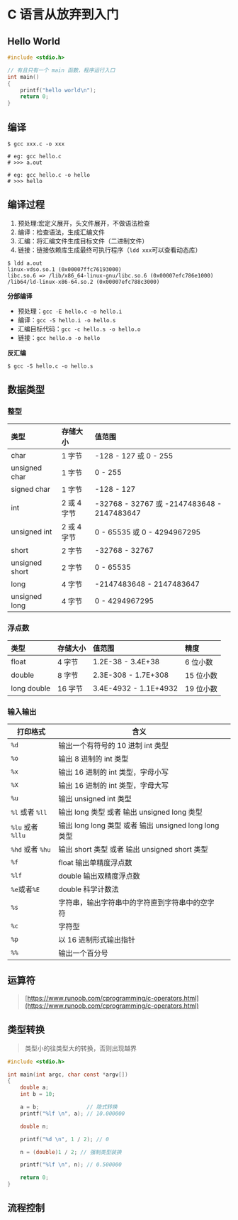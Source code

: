# C 语言从放弃到入门

## Hello World

```c
#include <stdio.h>

// 有且只有一个 main 函数，程序运行入口
int main()
{
    printf("hello world\n");
    return 0;
}
```

## 编译

```shell
$ gcc xxx.c -o xxx

# eg: gcc hello.c
# >>> a.out

# eg: gcc hello.c -o hello
# >>> hello
```

## 编译过程

1. 预处理:宏定义展开，头文件展开，不做语法检查
2. 编译：检查语法，生成汇编文件
3. 汇编：将汇编文件生成目标文件（二进制文件）
4. 链接：链接依赖库生成最终可执行程序（`ldd xxx`可以查看动态库）

```shell
$ ldd a.out
linux-vdso.so.1 (0x00007ffc76193000)
libc.so.6 => /lib/x86_64-linux-gnu/libc.so.6 (0x00007efc786e1000)
/lib64/ld-linux-x86-64.so.2 (0x00007efc788c3000)
```

**分部编译**

- 预处理：`gcc -E hello.c -o hello.i`
- 编译：`gcc -S hello.i -o hello.s`
- 汇编目标代码：`gcc -c hello.s -o hello.o`
- 链接：`gcc hello.o -o hello`

**反汇编**

```shell
$ gcc -S hello.c -o hello.s
```

## 数据类型

### 整型

| 类型           | 存储大小    | 值范围                                      |
| :------------- | :---------- | :------------------------------------------ |
| char           | 1 字节      | -128 - 127 或 0 - 255                       |
| unsigned char  | 1 字节      | 0 - 255                                     |
| signed char    | 1 字节      | -128 - 127                                  |
| int            | 2 或 4 字节 | -32768 - 32767 或 -2147483648  - 2147483647 |
| unsigned int   | 2 或 4 字节 | 0 - 65535 或 0 - 4294967295                 |
| short          | 2 字节      | -32768 - 32767                              |
| unsigned short | 2 字节      | 0 - 65535                                   |
| long           | 4 字节      | -2147483648 - 2147483647                    |
| unsigned long  | 4 字节      | 0 - 4294967295                              |

### 浮点数

| 类型        | 存储大小 | 值范围                | 精度      |
| :---------- | :------- | :-------------------- | :-------- |
| float       | 4 字节   | 1.2E-38  - 3.4E+38    | 6 位小数  |
| double      | 8 字节   | 2.3E-308 - 1.7E+308   | 15 位小数 |
| long double | 16 字节  | 3.4E-4932 - 1.1E+4932 | 19 位小数 |

### 输入输出

| 打印格式          | 含义                                                    |      |
| ----------------- | ------------------------------------------------------- | ---- |
| `%d`              | 输出一个有符号的 10 进制 int 类型                       |      |
| `%o`              | 输出 8 进制的 int 类型                                  |      |
| `%x`              | 输出 16 进制的 int 类型，字母小写                       |      |
| `%X`              | 输出 16 进制的 int 类型，字母大写                       |      |
| `%u`              | 输出 unsigned int 类型                                  |      |
| `%l` 或者 `%ll`   | 输出 long 类型 或者 输出 unsigned  long 类型            |      |
| `%lu` 或者 `%llu` | 输出 long  long 类型 或者 输出 unsigned long  long 类型 |      |
| `%hd` 或者 `%hu`  | 输出 short 类型 或者 输出 unsigned short 类型           |      |
| `%f`              | float 输出单精度浮点数                                  |      |
| `%lf`             | double 输出双精度浮点数                                 |      |
| `%e`或者`%E`      | double 科学计数法                                       |      |
| `%s`              | 字符串，输出字符串中的字符直到字符串中的空字符          |      |
| `%c`              | 字符型                                                  |      |
| `%p`              | 以 16 进制形式输出指针                                  |      |
| `%%`              | 输出一个百分号                                          |      |

## 运算符

> [https://www.runoob.com/cprogramming/c-operators.html](https://www.runoob.com/cprogramming/c-operators.html)

## 类型转换

> 类型小的往类型大的转换，否则出现越界

```c
#include <stdio.h>

int main(int argc, char const *argv[])
{
    double a;
    int b = 10;

    a = b;               // 隐式转换
    printf("%lf \n", a); // 10.000000

    double n;

    printf("%d \n", 1 / 2); // 0

    n = (double)1 / 2; // 强制类型装换

    printf("%lf \n", n); // 0.500000

    return 0;
}
```

## 流程控制

